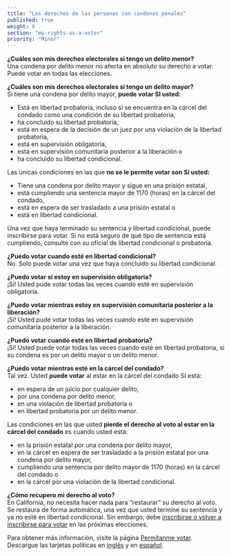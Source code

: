 ```yaml
---
title: "Los derechos de las personas con condenas penales"
published: true
weight: 6
section: "my-rights-as-a-voter"
priority: "Minor"
---
```


**¿Cuáles son mis derechos electorales si tengo un delito menor?**  
Una condena por delito menor no afecta en absoluto su derecho a votar. Puede votar en todas las elecciones.  

**¿Cuáles son mis derechos electorales si tengo un delito mayor?**  
Si tiene una condena por delito mayor, **puede votar SI usted:**  
- Está en libertad probatoria, incluso si se encuentra en la cárcel del condado como una condición de su libertad probatoria,
- ha concluido su libertad probatoria,
- está en espera de la decisión de un juez por una violación de la libertad probatoria,
- está en supervisión obligatoria,
- está en supervisión comunitaria posterior a la liberación o
- ha concluido su libertad condicional.  

Las únicas condiciones en las que **no se le permite votar son Si usted:**  
- Tiene una condena por delito mayor y sigue en una prisión estatal,
- está cumpliendo una sentencia mayor de 1170 (horas) en la cárcel del condado,
- está en espera de ser trasladado a una prisión estatal o
- está en libertad condicional.  

Una vez que haya terminado su sentencia y libertad condicional, puede inscribirse para votar. 
Si no está seguro de qué tipo de sentencia está cumpliendo, consulte con su oficial de libertad condicional o probatoria.  

**¿Puedo votar cuando esté en libertad condicional?**  
No. Solo puede votar una vez que haya concluido su libertad condicional.

**¿Puedo votar si estoy en supervisión obligatoria?**  
¡Sí! Usted pude votar todas las veces cuando esté en supervisión obligatoria.

**¿Puedo votar mientras estoy en supervisión comunitaria posterior a la liberación?**  
¡Sí! Usted pude votar todas las veces cuando esté en supervisión comunitaria posterior a la liberación.
 
**¿Puedo votar cuando esté en libertad probatoria?**  
¡Sí! Usted puede votar todas las veces cuando esté en libertad probatoria, si su condena es por un delito mayor o un delito menor.  

**¿Puedo votar mientras esté en la cárcel del condado?**  
Tal vez. Usted **puede votar** al estar en la cárcel del condado SI está:  
- en espera de un juicio por cualquier delito,
- por una condena por delito menor,
- en una violación de libertad probatoria o
- en libertad probatoria por un delito menor.  

Las condiciones en las que usted **pierde el derecho al voto al estar en la cárcel del condado** es cuando usted está:  
- en la prisión estatal por una condena por delito mayor,
- en la cárcel en espera de ser trasladado a la prisión estatal por una condena por delito mayor,
- cumpliendo una sentencia por delito mayor de 1170 (horas) en la cárcel del condado o
- en la cárcel por una violación de la libertad condicional.  

**¿Cómo recupero mi derecho al voto?**  
En California, no necesita hacer nada para “restaurar” su derecho al voto. Se restaura de forma automática, una vez que usted termine su sentencia y ya no esté en libertad condicional. Sin embargo, debe [inscribirse o volver a inscribirse para votar](#section-register-to-vote) en las próximas elecciones.

Para obtener más información, visite la página [Permítanme votar](https://www.aclu.org/let-me-vote-california).  
Descargue las tarjetas políticas en [inglés](https://www.letmevoteca.org/docs/2015-palm-card-english.pdf) y en [español](https://www.letmevoteca.org/docs/08.2015-SPANISH-KYR-card.pdf).  
